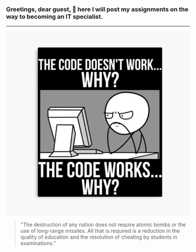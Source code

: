### Greetings, dear guest, 👋 here I will post my assignments on the way to becoming an IT specialist. 
____


<center><img src="why.jpg"></center>

> "The destruction of any nation does not require atomic bombs or the use of long-range missiles. All that is required is a reduction in the quality of education and the resolution of cheating by students in examinations."
